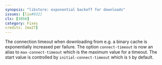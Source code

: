 ```yaml
---
synopsis: "libstore: exponential backoff for downloads"
issues: [lix#932]
cls: [3856]
category: Fixes
credits: [ma27]
---
```


The connection timeout when downloading from e.g. a binary cache is exponentially
increased per failure. The option `connect-timeout` is now an alias to `max-connect-timeout`
which is the maximum value for a timeout. The start value is controlled
by `initial-connect-timeout` which is `5` by default.
